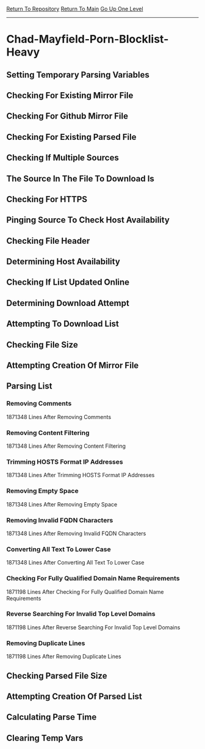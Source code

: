 [Return To Repository](https://github.com/deathbybandaid/piholeparser/)
[Return To Main](https://github.com/deathbybandaid/piholeparser/blob/master/RecentRunLogs/Mainlog.md)
[Go Up One Level](https://github.com/deathbybandaid/piholeparser/blob/master/RecentRunLogs/TopLevelScripts/30-Processing-External-Blacklists.md)
____________________________________
# Chad-Mayfield-Porn-Blocklist-Heavy
## Setting Temporary Parsing Variables
## Checking For Existing Mirror File
## Checking For Github Mirror File
## Checking For Existing Parsed File
## Checking If Multiple Sources
## The Source In The File To Download Is
## Checking For HTTPS
## Pinging Source To Check Host Availability
## Checking File Header
## Determining Host Availability
## Checking If List Updated Online
## Determining Download Attempt
## Attempting To Download List
## Checking File Size
## Attempting Creation Of Mirror File
## Parsing List
### Removing Comments
1871348 Lines After Removing Comments
### Removing Content Filtering
1871348 Lines After Removing Content Filtering
### Trimming HOSTS Format IP Addresses
1871348 Lines After Trimming HOSTS Format IP Addresses
### Removing Empty Space
1871348 Lines After Removing Empty Space
### Removing Invalid FQDN Characters
1871348 Lines After Removing Invalid FQDN Characters
### Converting All Text To Lower Case
1871348 Lines After Converting All Text To Lower Case
### Checking For Fully Qualified Domain Name Requirements
1871198 Lines After Checking For Fully Qualified Domain Name Requirements
### Reverse Searching For Invalid Top Level Domains
1871198 Lines After Reverse Searching For Invalid Top Level Domains
### Removing Duplicate Lines
1871198 Lines After Removing Duplicate Lines
## Checking Parsed File Size
## Attempting Creation Of Parsed List
## Calculating Parse Time
## Clearing Temp Vars
